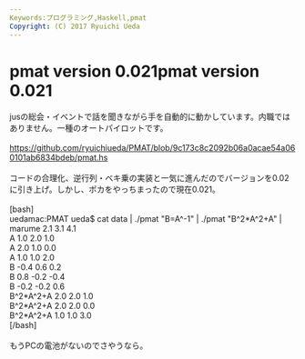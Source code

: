 ```yaml
---
Keywords:プログラミング,Haskell,pmat
Copyright: (C) 2017 Ryuichi Ueda
---
```


# <!--:ja-->pmat version 0.021<!--:--><!--:en-->pmat version 0.021<!--:-->
<!--:ja-->jusの総会・イベントで話を聞きながら手を自動的に動かしています。内職ではありません。一種のオートパイロットです。<br />
<br />
<a href="https://github.com/ryuichiueda/PMAT/blob/9c173c8c2092b06a0acae54a060101ab6834bdeb/pmat.hs">https://github.com/ryuichiueda/PMAT/blob/9c173c8c2092b06a0acae54a060101ab6834bdeb/pmat.hs</a><br />
<br />
コードの合理化、逆行列・ベキ乗の実装と一気に進んだのでバージョンを0.02に引き上げ。しかし、ポカをやっちまったので現在0.021。<br />
<br />
[bash]<br />
uedamac:PMAT ueda$ cat data | ./pmat &quot;B=A^-1&quot; | ./pmat &quot;B^2*A^2+A&quot; | marume 2.1 3.1 4.1<br />
A 1.0 2.0 1.0<br />
A 2.0 1.0 0.0<br />
A 1.0 1.0 2.0<br />
B -0.4 0.6 0.2<br />
B 0.8 -0.2 -0.4<br />
B -0.2 -0.2 0.6<br />
B^2*A^2+A 2.0 2.0 1.0<br />
B^2*A^2+A 2.0 2.0 0.0<br />
B^2*A^2+A 1.0 1.0 3.0<br />
[/bash]<br />
<br />
もうPCの電池がないのでさやうなら。<!--:-->
